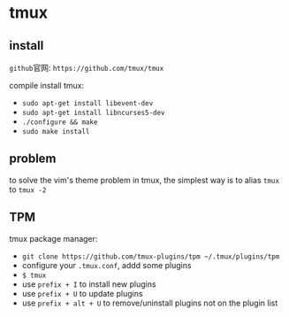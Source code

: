 # tmux

## install

`github`官网: `https://github.com/tmux/tmux`

compile install tmux:

* `sudo apt-get install libevent-dev`
* `sudo apt-get install libncurses5-dev`
* `./configure && make`
* `sudo make install`

## problem

to solve the vim's theme problem in tmux, the simplest way is to alias `tmux` to `tmux -2`

## TPM

tmux package manager:

* `git clone https://github.com/tmux-plugins/tpm ~/.tmux/plugins/tpm`
* configure your `.tmux.conf`, addd some plugins
* `$ tmux`
* use `prefix + I` to install new plugins
* use `prefix + U` to update plugins
* use `prefix + alt + U` to remove/uninstall plugins not on the plugin list